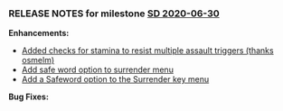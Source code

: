 ### RELEASE NOTES for milestone [SD 2020-06-30](https://github.com/SkyrimLL/SDPlus/milestone/71?closed=1) 
**Enhancements:** 
- [Added checks for stamina to resist multiple assault triggers (thanks osmelm)](https://github.com/SkyrimLL/SDPlus/issues/1018)
- [Add safe word option to surrender menu](https://github.com/SkyrimLL/SDPlus/issues/1017)
- [Add a Safeword option to the Surrender key menu](https://github.com/SkyrimLL/SDPlus/issues/1016)

**Bug Fixes:** 

